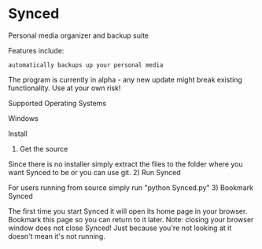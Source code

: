 Synced
======

Personal media organizer and backup suite

Features include:

    automatically backups up your personal media 

The program is currently in alpha - any new update might break existing functionality. Use at your own risk! 

Supported Operating Systems

Windows

Install
1) Get the source

Since there is no installer simply extract the files to the folder where you want Synced to be or you can use git.
2) Run Synced

For users running from source simply run "python Synced.py"
3) Bookmark Synced

The first time you start Synced it will open its home page in your browser. Bookmark this page so you can return to it later. Note: closing your browser window does not close Synced! Just because you're not looking at it doesn't mean it's not running. 
